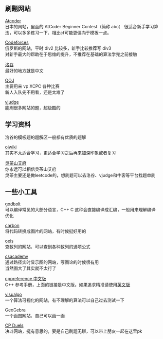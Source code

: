 ## 刷题网站

[Atcoder](https://atcoder.jp/)\
日本的网站，里面的 AtCoder Beginner Contest（简称 abc） 很适合新手学习算法，可以多多练习一下，相比cf可能更偏向于模板一点。

[Codeforces](https://codeforces.com/)\
俄罗斯的网站，平时 div2 比较多，新手比较推荐写 div3\
对新手最大的帮助在于思维的提升，不推荐在基础的算法学完之前接触

[洛谷](https://www.luogu.com.cn/)\
最好的地方就是中文

[QOJ](https://qoj.ac/)\
主要用来 vp XCPC 各种比赛\
新人入队先不用看，还是太难了

[vjudge](https://vjudge.net/)\
能刷很多网站的题，超级酷的

## 学习资料

洛谷的模板题的题解区一般都有优质的题解

[oiwiki](https://oi-wiki.org/)\
其实不太适合学习，更适合学习之后再来加深印象或者复习

[灵茶山艾府](https://space.bilibili.com/206214)\
你永远可以相信灵茶山艾府\
灵茶主要还是做leetcode的，想刷题可以去洛谷、vjudge和牛客等平台找题单刷

## 一些小工具

[godbolt](https://godbolt.org/)\
可以编译常见的大部分语言，C++ C 这种会直接编译成汇编，一般用来理解编译优化

[carbon](https://carbon.now.sh/)\
将代码转换成图片的网站，有时候挺好用的

[oeis](https://oeis.org/)\
查数列的网站，可以查到各种数列的通项公式

[csacademy](https://csacademy.com/app/graph_editor/)\
通过路径实时显示图的网站，写图论的时候很有用\
当然图大了其实就不太行了

[cppreference 中文版](https://zh.cppreference.com/)\
C++ 参考手册，上面的链接是中文版，如果追求精准请使用[英文版](https://en.cppreference.com/)

[visualgo](https://visualgo.net/zh)\
一个算法可视化的网站，有不理解的算法可以自己过去测试一下

[GeoGebra](https://www.geogebra.org/classic?lang=zh_CN)\
一个画图网站，自己可以画一画

[CP Duels](https://algorithm-duels.online/home)\
决斗网站，挺有意思的，要是自己刷题无聊，可以带上朋友一起在这里pk